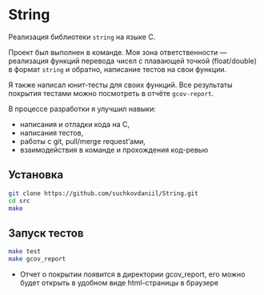 # String

Реализация библиотеки `string` на языке C.

Проект был выполнен в команде. Моя зона ответственности — реализация функций перевода чисел с плавающей точкой (float/double) в формат `string` и обратно, написание тестов на свои функции.

Я также написал юнит-тесты для своих функций. Все результаты покрытия тестами можно посмотреть в отчёте `gcov-report`.

В процессе разработки я улучшил навыки:
- написания и отладки кода на C,
- написания тестов,
- работы с git, pull/merge request’ами,
- взаимодействия в команде и прохождения код-ревью

## Установка

```bash
git clone https://github.com/suchkovdaniil/String.git
cd src
make
```

## Запуск тестов

```bash
make test
make gcov_report
```

- Отчет о покрытии появится в директории gcov_report, его можно будет открыть в удобном виде html-страницы в браузере
